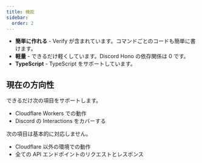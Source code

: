 ```yaml
---
title: 機能
sidebar:
  order: 2
---
```


- **簡単に作れる** - Verify が含まれています。コマンドごとのコードも簡単に書けます。
- **軽量** - できるだけ軽くしています。Discord Hono の依存関係は 0 です。
- **TypeScript** - TypeScript をサポートしています。

## 現在の方向性

できるだけ次の項目をサポートします。

- Cloudflare Workers での動作
- Discord の Interactions をカバーする

次の項目は基本的に対応しません。

- Cloudflare 以外の環境での動作
- 全ての API エンドポイントのリクエストとレスポンス
